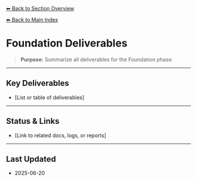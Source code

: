 [⬅ Back to Section Overview](README.md)

[⬅ Back to Main Index](../../../INDEX.md#foundation)

# Foundation Deliverables

> **Purpose:** Summarize all deliverables for the Foundation phase.

---

## Key Deliverables

- [List or table of deliverables]

---

## Status & Links

- [Link to related docs, logs, or reports]

---

## Last Updated

- 2025-06-20